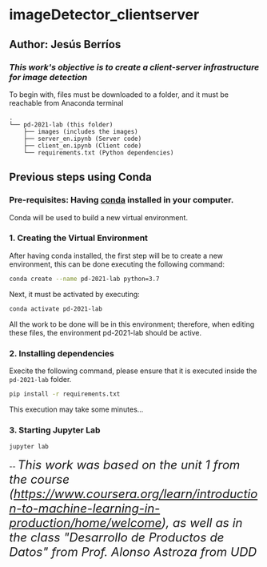 # imageDetector_clientserver
## Author: Jesús Berríos

### ***This work's objective is to create a client-server infrastructure for image detection***

To begin with, files must be downloaded to a folder, and it must be reachable from Anaconda terminal

```
.
└── pd-2021-lab (this folder)
    ├── images (includes the images)
    ├── server_en.ipynb (Server code)
    ├── client_en.ipynb (Client code)
    └── requirements.txt (Python dependencies)
```
 
## Previous steps using Conda
 
### Pre-requisites: Having [conda](https://docs.conda.io/en/latest/) installed in your computer.
 
Conda will be used to build a new virtual environment.

### 1. Creating the Virtual Environment

After having conda installed, the first step will be to create a new environment, this can be done executing the following command:
  
```bash
conda create --name pd-2021-lab python=3.7
```
 
Next, it must be activated by executing:
 
```bash
conda activate pd-2021-lab
```
 
All the work to be done will be in this environment; therefore, when editing these files, the environment pd-2021-lab should be active.


### 2. Installing dependencies 
 
Execite the following command, please ensure that it is executed inside the `pd-2021-lab` folder.

```bash
pip install -r requirements.txt
```

This execution may take some minutes... 
 
### 3. Starting Jupyter Lab

```bash
jupyter lab
```


--
<font size="5"> *This work was based on the unit 1 from the course (https://www.coursera.org/learn/introduction-to-machine-learning-in-production/home/welcome), as well as in the class "Desarrollo de Productos de Datos" from Prof. Alonso Astroza from UDD* </font>